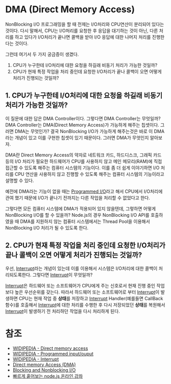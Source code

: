 # DMA (Direct Memory Access)

NonBlocking I/O 프로그래밍을 할 때 전제는 I/O처리와 CPU연산이 분리되어 있다는 것이다. 다시 말해서, CPU는 I/O처리를 요청한 후 응답을 대기하는 것이 아닌, 다른 처리를 하고 있다가 I/O처리가 끝나면 콜백을 받아 I/O 응답에 대한 나머지 처리를 진행한다는 것이다.

그런데 여기서 두 가지 궁금증이 생겼다.

1. CPU가 누구한테 I/O처리에 대한 요청을 하길래 비동기 처리가 가능한 것일까?
2. CPU가 현재 특정 작업을 처리 중인데 요청한 I/O처리가 끝나 콜백이 오면 어떻게 처리가 진행되는 것일까?

## 1. CPU가 누구한테 I/O처리에 대한 요청을 하길래 비동기 처리가 가능한 것일까?

이 질문에 대한 답은 DMA Controller이다. 그렇다면 DMA Controller는 무엇일까? DMA Controller는 DMA(Direct Memory Access)가 가능하게 해주는 칩셋이다. 그러면 DMA는 무엇인가? 결국 NonBlocking I/O가 가능하게 해주는것은 바로 이 DMA라는 개념이 있고 이를 구현한 칩셋이 있기 때문이다. 그러면 DMA가 무엇인지 알아보자.

DMA란 Direct Memory Access의 약자로 네트워크 카드, 하드디스크, 그래픽 카드 등의 I/O 처리가 필요한 하드웨어가 CPU를 사용하지 않고 메인 메모리(RAM)에 직접 접근할 수 있도록 해주는 컴퓨터 시스템의 기능이다. 이를 좀 더 쉽게 이야기하면 I/O 처리를 CPU 연산을 사용하지 않고 진행할 수 있도록 해주는 컴퓨터 시스템의 기능이라고 설명할 수 있다.

예전에 DMA라는 기능이 없을 때는 [Programmed I/O]((https://en.wikipedia.org/wiki/Programmed_input/output))라고 해서 CPU에서 I/O처리에 관여 했기 때문에 I/O가 끝나기 전까지는 다른 작업을 처리할 수 없었다고 한다.

그렇다면 모든 컴퓨터 시스템에 DMA가 적용되어 있지 않을텐데, 그렇하면 어떻게 NonBlocking I/O를 할 수 있을까? Node.js의 경우 NonBlocking I/O API를 호출하였을 때 DMA를 지원하지 않는 컴퓨터 시스템에서는 Thread Pool을 이용해서 NonBlocking I/O 처리가 될 수 있도록 한다.

## 2. CPU가 현재 특정 작업을 처리 중인데 요청한 I/O처리가 끝나 콜백이 오면 어떻게 처리가 진행되는 것일까?

우선, [Interrupt](https://en.wikipedia.org/wiki/Interrupt)라는 개념이 있는데 이를 이용해서 시스템은 I/O처리에 대한 콜백이 처리되도록한다. 그렇다면 [Interrupt](https://en.wikipedia.org/wiki/Interrupt)이 무엇일까?

[Interrupt](https://en.wikipedia.org/wiki/Interrupt)은 하드웨어 또는 소프트웨어가 CPU에게 주는 신호로서 현재 진행 중인 작업보다 높은 우선순위를 갖는다. 따라서 하드웨어 또는 소프트웨어로 부터 [Interrupt](https://en.wikipedia.org/wiki/Interrupt)이 발생하면 CPU는 현재 작업 중 **상태**를 저장하고 [Interrupt](https://en.wikipedia.org/wiki/Interrupt) Handler(예를들면 CallBack 함수)를 호출해서 [Interrupt](https://en.wikipedia.org/wiki/Interrupt)에 대한 처리를 수행한 후 다시 저장되었던 **상태**를 복원해서 [Interrupt](https://en.wikipedia.org/wiki/Interrupt)이 발생하기 전 처리하던 작업을 다시 처리하게 된다.

# 참조

* [WIDIPEDIA - Direct memory access](https://en.wikipedia.org/wiki/Direct_memory_access)
* [WIDIPEDIA - Programmed input/ouput](https://en.wikipedia.org/wiki/Programmed_input/output)
* [WIDIPEDIA - Interrupt](https://en.wikipedia.org/wiki/Interrupt)
* [Direct memory Access (DMA)](https://www.techopedia.com/definition/2767/direct-memory-access-dma)
* [Blocking and Nonblocking I/O](http://faculty.salina.k-state.edu/tim/ossg/Device/blocking.html)
* [빠르게 훝어보는 node.js 온라인 강좌](http://www.devblog.kr/r/8y0gFPAvJ2Y8X93raWlrmu9ZEIWcsKEvfFSTs)
